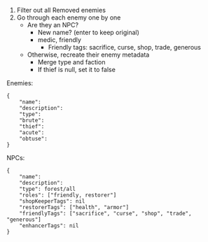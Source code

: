 1. Filter out all Removed enemies
2. Go through each enemy one by one
   * Are they an NPC?
     * New name? (enter to keep original)
     * medic, friendly
       * Friendly tags: sacrifice, curse, shop, trade, generous
   * Otherwise, recreate their enemy metadata
     * Merge type and faction
     * If thief is null, set it to false





Enemies:

```
{
	"name": 
	"description": 
	"type": 
	"brute": 
	"thief": 
	"acute": 
	"obtuse": 
}
```

NPCs:

```
{
	"name":
	"description":
	"type": forest/all
	"roles": ["friendly, restorer"]
	"shopKeeperTags": nil
	"restorerTags": ["health", "armor"]
	"friendlyTags": ["sacrifice", "curse", "shop", "trade", "generous"]
    "enhancerTags": nil
}
```

